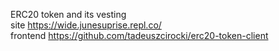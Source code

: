 ERC20 token and its vesting  
site https://wide.junesuprise.repl.co/  
frontend https://github.com/tadeuszcirocki/erc20-token-client
